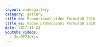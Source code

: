 ```yaml
---
layout: videogallery
category: gallery
title_en: Promotional video FormulaD 2018
title_es: Video promocional FormulaD 2018
date: 2017-11-23
youtube_videos:
  - JuaDPZJuYjs
---
```

